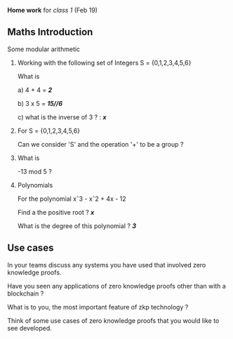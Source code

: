 **Home work** for _class 1_ (Feb 19)

## Maths Introduction

Some modular arithmetic

1. Working with the following set of Integers S = {0,1,2,3,4,5,6}

   What is

   a) 4 + 4 = **_2_**

   b) 3 x 5 = **_15//6_**

   c) what is the inverse of 3 ? : **_x_**

2. For S = {0,1,2,3,4,5,6}

   Can we consider 'S' and the operation '+' to be a group ?

3. What is

   -13 mod 5 ?

4. Polynomials

   For the polynomial xˆ3 - xˆ2 + 4x - 12

   Find a the positive root ? **_x_**

   What is the degree of this polynomial ? **_3_**

## Use cases

In your teams discuss any systems you have used that involved zero knowledge proofs.

Have you seen any applications of zero knowledge proofs other than with a blockchain ?

What is to you, the most important feature of zkp technology ?

Think of some use cases of zero knowledge proofs that you would like to see developed.
